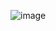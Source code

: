 ![image](https://github.com/Kumarabh/javascript-notes/assets/25168256/5dfb8e54-fc8e-4653-b4d5-a41957884640)
